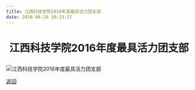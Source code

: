 ```yaml
---
title: 江西科技学院2016年度最具活力团支部
date: 2016-06-26 18:13:17
---
```

# <p align="center">江西科技学院2016年度最具活力团支部</p>
![江西科技学院2016年度最具活力团支部](http://bst.lansejishu.com/honor/group/2016.jpg)

[返回](/bst/)
